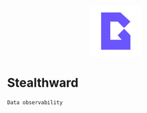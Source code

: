 <div align="center">
    <img src="/ward_ui/src/stealthward.svg" width=120 alt="logo" />
    <br />
    <small></small>
</div>

# Stealthward

`Data observability`